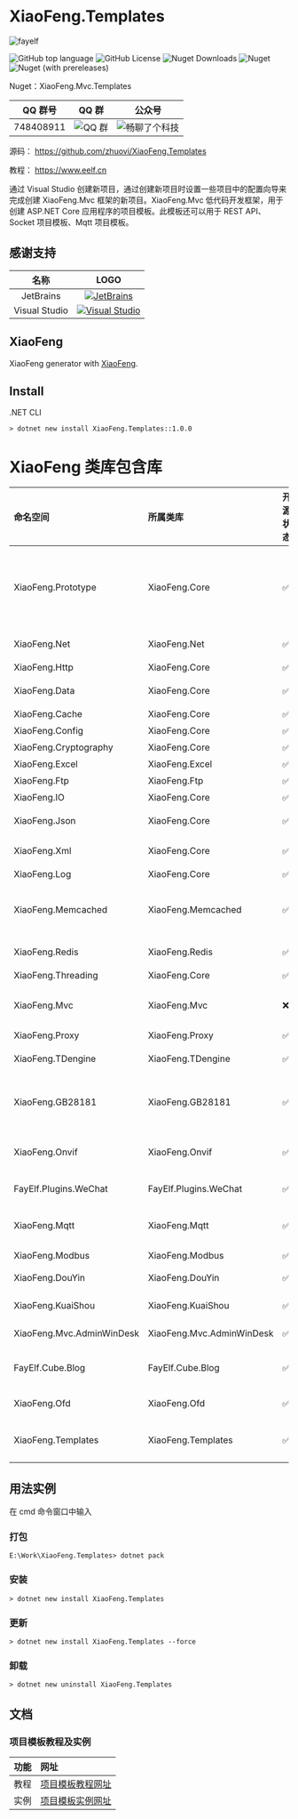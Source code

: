 # XiaoFeng.Templates

![fayelf](https://camo.githubusercontent.com/4fb01e4715af3d34835b6872ef93a6b21c5371337d44c410d32e8d7c208e196a/68747470733a2f2f7777772e65656c662e636e2f6c6f676f782e706e67)

![GitHub top language](https://img.shields.io/github/languages/top/zhuovi/xiaofeng?logo=github)
![GitHub License](https://img.shields.io/github/license/zhuovi/xiaofeng?logo=github)
![Nuget Downloads](https://img.shields.io/nuget/dt/xiaofeng?logo=nuget)
![Nuget](https://img.shields.io/nuget/v/xiaofeng?logo=nuget)
![Nuget (with prereleases)](https://img.shields.io/nuget/vpre/xiaofeng?label=dev%20nuget&logo=nuget)

Nuget：XiaoFeng.Mvc.Templates

|  QQ 群号  |                                                      QQ 群                                                      |                                                         公众号                                                         |
| :-------: | :-------------------------------------------------------------------------------------------------------------: | :--------------------------------------------------------------------------------------------------------------------: |
| 748408911 | ![QQ 群](https://user-images.githubusercontent.com/16105174/198058269-0ea5928c-a2fc-4049-86da-cca2249229ae.png) | ![畅聊了个科技](https://user-images.githubusercontent.com/16105174/198059698-adbf29c3-60c2-4c76-b894-21793b40cf34.jpg) |

源码： https://github.com/zhuovi/XiaoFeng.Templates

教程： https://www.eelf.cn

通过 Visual Studio 创建新项目，通过创建新项目时设置一些项目中的配置向导来完成创建 XiaoFeng.Mvc 框架的新项目。XiaoFeng.Mvc 低代码开发框架，用于创建 ASP.NET Core 应用程序的项目模板。此模板还可以用于 REST API、Socket 项目模板、Mqtt 项目模板。

## 感谢支持

|     名称      |                                                                                                                                                           LOGO                                                                                                                                                            |
| :-----------: | :-----------------------------------------------------------------------------------------------------------------------------------------------------------------------------------------------------------------------------------------------------------------------------------------------------------------------: |
|   JetBrains   |                                                                                             [![JetBrains](https://github.com/user-attachments/assets/e7fae613-0d85-4c13-be9a-ec343fc30e63)](https://jb.gg/OpenSourceSupport)                                                                                              |
| Visual Studio | [![Visual Studio](https://camo.githubusercontent.com/062bd93be4d796bb609715f79a861eac611ae9e43cf29e7d652f49b306c16b19/68747470733a2f2f76697375616c73747564696f2e6d6963726f736f66742e636f6d2f77702d636f6e74656e742f75706c6f6164732f323032312f31302f50726f647563742d49636f6e2e737667)](https://visualstudio.microsoft.com/) |

## XiaoFeng

XiaoFeng generator with [XiaoFeng](https://github.com/zhuovi/XiaoFeng).

## Install

.NET CLI

```shell
> dotnet new install XiaoFeng.Templates::1.0.0
```

# XiaoFeng 类库包含库

| 命名空间                  | 所属类库                  | 开源状态           |                说明                | 包含功能                                                                                                                                                                                                                                           |
| :------------------------ | :------------------------ | :----------------- | :--------------------------------: | :------------------------------------------------------------------------------------------------------------------------------------------------------------------------------------------------------------------------------------------------- |
| XiaoFeng.Prototype        | XiaoFeng.Core             | :white_check_mark: |               扩展库               | ToCase 类型转换<br/>ToTimestamp,ToTimestamps 时间转时间戳<br/>GetBasePath 获取文件绝对路径,支持 Linux,Windows<br/>GetFileName 获取文件名称<br/>GetMatch,GetMatches,GetMatchs,IsMatch,ReplacePatten,RemovePattern 正则表达式操作<br/>               |
| XiaoFeng.Net              | XiaoFeng.Net              | :white_check_mark: |               网络库               | XiaoFeng 网络库，封装了 Socket 客户端，服务端（Socket,WebSocket），根据当前库可轻松实现订阅，发布等功能。                                                                                                                                          |
| XiaoFeng.Http             | XiaoFeng.Core             | :white_check_mark: |             模拟请求库             | 模拟网络请求                                                                                                                                                                                                                                       |
| XiaoFeng.Data             | XiaoFeng.Core             | :white_check_mark: |            数据库操作库            | 支持 SQLSERVER,MYSQL,ORACLE,达梦,SQLITE,ACCESS,OLEDB,ODBC 等数十种数据库                                                                                                                                                                           |
| XiaoFeng.Cache            | XiaoFeng.Core             | :white_check_mark: |               缓存库               | 内存缓存,Redis,MemcachedCache,MemoryCache,FileCache 缓存                                                                                                                                                                                           |
| XiaoFeng.Config           | XiaoFeng.Core             | :white_check_mark: |             配置文件库             | 通过创建模型自动生成配置文件，可为 xml,json,ini 文件格式                                                                                                                                                                                           |
| XiaoFeng.Cryptography     | XiaoFeng.Core             | :white_check_mark: |             加密算法库             | AES,DES,RSA,MD5,DES3,SHA,HMAC,RC4 加密算法                                                                                                                                                                                                         |
| XiaoFeng.Excel            | XiaoFeng.Excel            | :white_check_mark: |            Excel 操作库            | Excel 操作，创建 excel,编辑 excel,读取 excel 内容，边框，字体，样式等功能                                                                                                                                                                          |
| XiaoFeng.Ftp              | XiaoFeng.Ftp              | :white_check_mark: |             FTP 请求库             | FTP 客户端                                                                                                                                                                                                                                         |
| XiaoFeng.IO               | XiaoFeng.Core             | :white_check_mark: |             文件操作库             | 文件读写操作                                                                                                                                                                                                                                       |
| XiaoFeng.Json             | XiaoFeng.Core             | :white_check_mark: |      Json 序列化，反序列化库       | Json 序列化，反序列化库                                                                                                                                                                                                                            |
| XiaoFeng.Xml              | XiaoFeng.Core             | :white_check_mark: |       Xml 序列化，反序列化库       | Xml 序列化，反序列化库                                                                                                                                                                                                                             |
| XiaoFeng.Log              | XiaoFeng.Core             | :white_check_mark: |               日志库               | 写日志文件,数据库                                                                                                                                                                                                                                  |
| XiaoFeng.Memcached        | XiaoFeng.Memcached        | :white_check_mark: |          Memcached 缓存库          | Memcached 中间件,支持.NET 框架、.NET 内核和.NET 标准库,一种非常方便操作的客户端工具。实现了 Set,Add,Replace,PrePend,Append,Cas,Get,Gets,Gat,Gats,Delete,Touch,Stats,Stats Items,Stats Slabs,Stats Sizes,Flush_All,Increment,Decrement,线程池功能。 |
| XiaoFeng.Redis            | XiaoFeng.Redis            | :white_check_mark: |            Redis 缓存库            | Redis 中间件,支持.NET 框架、.NET 内核和.NET 标准库,一种非常方便操作的客户端工具。实现了 Hash,Key,String,ZSet,Stream,Log,List,订阅发布,线程池功能;                                                                                                  |
| XiaoFeng.Threading        | XiaoFeng.Core             | :white_check_mark: |               线程库               | 线程任务,线程队列                                                                                                                                                                                                                                  |
| XiaoFeng.Mvc              | XiaoFeng.Mvc              | :x:                |        低代码 WEB 开发框架         | .net core 基础类，快速开发 CMS 框架，真正的低代码平台，自带角色权限，WebAPI 平台，后台管理，可托管到服务运行命令为:应用.exe install 服务名 服务说明,命令还有 delete 删除 start 启动 stop 停止。                                                    |
| XiaoFeng.Proxy            | XiaoFeng.Proxy            | :white_check_mark: |               代理库               | 开发中                                                                                                                                                                                                                                             |
| XiaoFeng.TDengine         | XiaoFeng.TDengine         | :white_check_mark: |          TDengine 客户端           | 开发中                                                                                                                                                                                                                                             |
| XiaoFeng.GB28181          | XiaoFeng.GB28181          | :white_check_mark: | 视频监控库，SIP 类库，GB28181 协议 | 开发中                                                                                                                                                                                                                                             |
| XiaoFeng.Onvif            | XiaoFeng.Onvif            | :white_check_mark: |       视频监控库 Onvif 协议        | XiaoFeng.Onvif 基于.NET 平台使用 C#封装 Onvif 常用接口、设备、媒体、云台等功能， 拒绝 WCF 服务引用动态代理生成 wsdl 类文件 ， 使用原生 XML 扩展标记语言封装参数，所有的数据流向都可控。                                                            |
| FayElf.Plugins.WeChat     | FayElf.Plugins.WeChat     | :white_check_mark: |       微信公众号，小程序类库       | 微信公众号，小程序类库。                                                                                                                                                                                                                           |
| XiaoFeng.Mqtt             | XiaoFeng.Mqtt             | :white_check_mark: |             MQTT 协议              | XiaoFeng.Mqtt 中间件,支持.NET 框架、.NET 内核和.NET 标准库,一种非常方便操作的客户端工具。实现了 MQTT 客户端，MQTT 服务端,同时支持 TCP，WebSocket 连接。支持协议版本 3.0.0,3.1.0,5.0.0。                                                            |
| XiaoFeng.Modbus           | XiaoFeng.Modbus           | :white_check_mark: |            MODBUS 协议             | MODBUS 协议,支持 RTU、ASCII、TCP 三种方式进行通信，自动离线保存服务端数据                                                                                                                                                                          |
| XiaoFeng.DouYin           | XiaoFeng.DouYin           | :white_check_mark: |          抖音开放平台 SDK          | 抖音开放平台接口                                                                                                                                                                                                                                   |
| XiaoFeng.KuaiShou         | XiaoFeng.KuaiShou         | :white_check_mark: |          快手开放平台 SDK          | 快手开放平台接口                                                                                                                                                                                                                                   |
| XiaoFeng.Mvc.AdminWinDesk | XiaoFeng.Mvc.AdminWinDesk | :white_check_mark: |       XiaoFeng.Mvc 后台皮肤        | 模仿 windows 桌面后台皮肤                                                                                                                                                                                                                          |
| FayElf.Cube.Blog          | FayElf.Cube.Blog          | :white_check_mark: |    XiaoFeng.Mvc 开发的技术博客     | 使用低代码开发框架（XiaoFeng.Mvc）+Windows 后台皮肤(XiaoFeng.Mvc.AdminWinDesk)，开发的一个博客平台。                                                                                                                                               |
| XiaoFeng.Ofd              | XiaoFeng.Ofd              | :white_check_mark: |             OFD 读写库             | OFD 读写处理库，支持文档的生成、文档编辑、文档批注、数字签名、文档合并、文档拆分、文档转换至 PDF、文档查询等功能。                                                                                                                                 |
| XiaoFeng.Templates        | XiaoFeng.Templates        | :white_check_mark: |              项目模板              | XiaoFeng.Mvc 低代码开发框架，用于创建 ASP.NET Core 应用程序的项目模板。此模板还可以用于 REST API 此模板还可以用于 REST API、Socket 项目模板、Mqtt 项目模板。                                                                                       |

## 用法实例

在 cmd 命令窗口中输入

### 打包

```shell
E:\Work\XiaoFeng.Templates> dotnet pack
```

### 安装

```shell
> dotnet new install XiaoFeng.Templates
```

### 更新

```shell
> dotnet new install XiaoFeng.Templates --force
```

### 卸载

```shell
> dotnet new uninstall XiaoFeng.Templates
```

## 文档

### 项目模板教程及实例

| 功能 | 网址                                                                                                           |
| :--- | :------------------------------------------------------------------------------------------------------------- |
| 教程 | [项目模板教程网址](https://learn.microsoft.com/zh-cn/dotnet/core/tutorials/cli-templates-create-item-template) |
| 实例 | [项目模板实例网址](https://github.com/dotnet/templating)                                                       |
